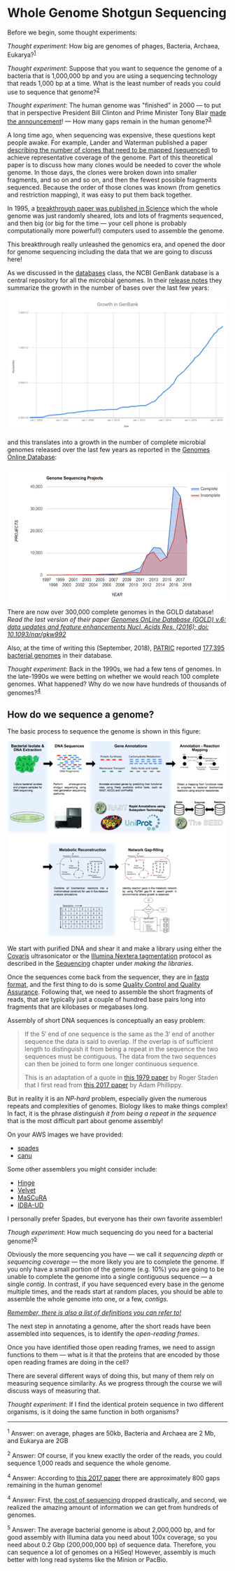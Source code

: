# Whole Genome Shotgun Sequencing

Before we begin, some thought experiments:

*Thought experiment*: How big are genomes of phages, Bacteria, Archaea, Eukarya?<sup>[1](#footnote1)</sup>

*Thought experiment*: Suppose that you want to sequence the genome of a bacteria that is 1,000,000 bp and you are using a sequencing technology that reads 1,000 bp at a time. What is the least number of reads you could use to sequence that genome?<sup>[2](#footnote2)</sup>

*Thought experiment*: The human genome was "finished" in 2000 &mdash; to put that in perspective President Bill Clinton and Prime Minister Tony Blair [made the announcement](https://www.genome.gov/10001356/june-2000-white-house-event/)! &mdash; How many gaps remain in the human genome?<sup>[3](#footnote3)</sup>

A long time ago, when sequencing was expensive, these questions kept people awake. For example, Lander and Waterman published a paper [describing the number of clones that need to be mapped (sequenced)](https://www.ncbi.nlm.nih.gov/pubmed/3294162) to achieve representative coverage of the genome. Part of this theoretical paper is to discuss how many clones would be needed to cover the whole genome. In those days, the clones were broken down into smaller fragments, and so on and so on, and then the fewest possible fragments sequenced. Because the order of those clones was known (from genetics and restriction mapping), it was easy to put them back together.

In 1995, a [breakthrough paper was published in Science](http://science.sciencemag.org/content/269/5223/496) which the whole genome was just randomly sheared, lots and lots of fragments sequenced, and then big (or big for the time &mdash; your cell phone is probably computationally more powerful!) computers used to assemble the genome.

This breakthrough really unleashed the genomics era, and opened the door for genome sequencing including the data that we are going to discuss here!

As we discussed in the [databases](../Databases/) class, the NCBI GenBank database is a central repository for all the microbial genomes. In their [release notes](ftp://ftp.ncbi.nih.gov/refseq/release/release-statistics/bacteria.acc_taxid_growth.txt) they summarize the growth in the number of bases over the last few years:

![Growth in GenBank over the last years](images/GenBankGrowth.png)

and this translates into a growth in the number of complete microbial genomes released over the last few years as reported in the [Genomes Online Database](https://gold.jgi.doe.gov/statistics):

[![Growth in genomes per year](images/GenomesOnlineGrowth.png)](https://gold.jgi.doe.gov/statistics)

There are now over 300,000 complete genomes in the GOLD database! *Read the last version of their paper [Genomes OnLine Database (GOLD) v.6: data updates and feature enhancements Nucl. Acids Res. (2016); doi: 10.1093/nar/gkw992](https://www.ncbi.nlm.nih.gov/pmc/articles/PMC5210664/)*

Also, at the time of writing this (September, 2018), [PATRIC](http://patricbrc.org) reported [177,395 bacterial genomes](https://www.patricbrc.org/view/Taxonomy/2) in their database.

*Thought experiment*: Back in the 1990s, we had a few tens of genomes. In the late-1990s we were betting on whether we would reach 100 complete genomes. What happened? Why do we now have hundreds of thousands of genomes?<sup>[4](#footnote4)</sup>

## How do we sequence a genome?

The basic process to sequence the genome is shown in this figure:

![Genomics and Modeling](images/GenomicsAndModeling.png)

We start with purified DNA and shear it and make a library using either the [Covaris](https://covaris.com/instruments/) ultrasonicator or the [Illumina Nextera tagmentation](https://www.illumina.com/content/dam/illumina-marketing/documents/products/technotes/nextera-xt-troubleshooting-technical-note.pdf) protocol as described in the [Sequencing](../Sequencing/README.md#making-the-sequencing-libraries) chapter under *making the libraries*.

Once the sequences come back from the sequencer, they are in [fastq format](../SequenceFileFormat/README.md#fastq-format), and the first thing to do is some [Quality Control and Quality Assurance](../SequenceQC/). Following that, we need to assemble the short fragments of reads, that are typically just a couple of hundred base pairs long into fragments that are kilobases or megabases long.

Assembly of short DNA sequences is conceptually an easy problem:

>If the 5′ end of one sequence is the same as the 3′ end of another sequence the data is said to overlap.
> If the overlap is of sufficient length to distinguish it from being a repeat in the sequence the two sequences must be contiguous.
> The data from the two sequences can then be joined to form one longer continuous sequence.
> 
> This is an adaptation of a quote in [this 1979 paper](https://www.ncbi.nlm.nih.gov/pmc/articles/PMC327874/pdf/nar00448-0225.pdf) by Roger Staden that I first read from [this 2017 paper](https://www.ncbi.nlm.nih.gov/pmc/articles/PMC5411783/) by Adam Phillippy.

But in reality it is an *NP-hard* problem, especially given the numerous repeats and complexities of genomes. Biology likes to make things complex! In fact, it is the phrase *distinguish it from being a repeat in the sequence* that is the most difficult part about genome assembly!

On your AWS images we have provided:

* [spades](http://cab.spbu.ru/software/spades/)
* [canu](https://canu.readthedocs.io/en/latest/)

Some other assemblers you might consider include:

* [Hinge](https://github.com/HingeAssembler/HINGE/)
* [Velvet](https://www.ebi.ac.uk/~zerbino/velvet/)
* [MaSCuRA](https://github.com/alekseyzimin/masurca)
* [IDBA-UD](https://i.cs.hku.hk/~alse/hkubrg/projects/idba_ud/)

I personally prefer Spades, but everyone has their own favorite assembler!

*Though experiment*: How much sequencing do you need for a bacterial genome?<sup>[5](#footnote5)</sup>

Obviously the more sequencing you have &mdash; we call it *sequencing depth* or *sequencing coverage* &mdash; the more likely you are to complete the genome. If you only have a small portion of the genome (e.g. 10%) you are going to be unable to complete the genome into a single contiguous sequence &mdash; a single *contig*. In contrast, if you have sequenced every base in the genome multiple times, and the reads start at random places, you should be able to assemble the whole genome into one, or a few, *contigs*.

*[Remember, there is also a list of definitions you can refer to!](Definitions.md)*

The next step in annotating a genome, after the short reads have been assembled into sequences, is to identify the *open-reading frames*.

Once you have identified those open reading frames, we need to assign functions to them &mdash; what is it that the proteins that are encoded by those open reading frames are doing in the cell?

There are several different ways of doing this, but many of them rely on measuring sequence similarity. As we progress through the course we will discuss ways of measuring that.









*Thought experiment*: If I find the identical protein sequence in  two different organisms, is it doing the same function in both organisms?




---
<sup><a name="footnote1">1</a></sup> Answer: on average, phages are 50kb, Bacteria and Archaea are 2 Mb, and Eukarya are 2GB

<sup><a name="footnote2">2</a></sup> Answer: Of course, if you knew exactly the order of the reads, you could sequence 1,000 reads and sequence the whole genome.

<sup><a name="footnote4">4</a></sup> Answer: According to [this 2017 paper](https://www.ncbi.nlm.nih.gov/pubmed/28396521/) there are approximately 800 gaps remaining in the human genome!

<sup><a name="footnote4">4</a></sup> Answer: First, [the cost of sequencing](../Sequencing/README.md#cost-of-dna-sequencing) dropped drastically, and second, we realized the amazing amount of information we can get from hundreds of genomes.

<sup><a name="footnote5">5</a></sup> Answer: The average bacterial genome is about 2,000,000 bp, and for good assembly with Illumina data you need about 100x coverage, so you need about 0.2 Gbp (200,000,000 bp) of sequence data. Therefore, you can sequence a lot of genomes on a HiSeq! However, assembly is much better with long read systems like the Minion or PacBio.

